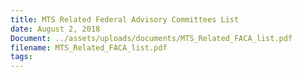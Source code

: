 ```yaml
---
title: MTS Related Federal Advisory Committees List
date: August 2, 2018
Document: ../assets/uploads/documents/MTS_Related_FACA_list.pdf
filename: MTS_Related_FACA_list.pdf
tags:
---
```

